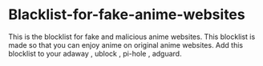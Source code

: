 # Blacklist-for-fake-anime-websites
This is the blocklist for fake and malicious anime websites.
This blocklist is made so that you can enjoy anime on original anime websites. 
Add this blocklist to your adaway , ublock , pi-hole , adguard.  

